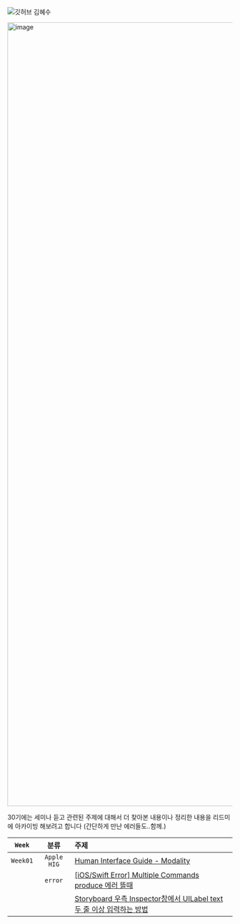 ![깃허브 김혜수](https://user-images.githubusercontent.com/61109660/160548991-1dfa474e-7be2-4f6c-a0fd-9e54a22d6501.png)

<img width="1755" alt="image" src="https://user-images.githubusercontent.com/68391767/162249065-543f1412-20b2-4ef2-8f82-987008772bb4.png">


30기에는 세미나 듣고 관련된 주제에 대해서 더 찾아본 내용이나 정리한 내용을 리드미에 아카이빙 해보려고 합니다 (간단하게 만난 에러들도..함께.)


|`Week`|분류|주제|
|:--:|:--:|:--|
|`Week01`|`Apple HIG`|[Human Interface Guide - Modality](https://kimseawater.notion.site/HIG-Modality-385534104e6648e08d72bf683bad404d)|
||`error`|[[iOS/Swift Error] Multiple Commands produce 에러 뜰때](https://velog.io/@hyesuuou/iOSSwift-Error-Multiple-Commands-produce-%EC%97%90%EB%9F%AC-%EB%9C%B0%EB%95%8C)|
|||[Storyboard 우측 Inspector창에서 UILabel text 두 줄 이상 입력하는 방법](https://velog.io/@hyesuuou/iOSSwift-Storyboard-%EC%9A%B0%EC%B8%A1-Inspector%EC%B0%BD%EC%97%90%EC%84%9C-UILabel-text-%EB%91%90-%EC%A4%84-%EC%9D%B4%EC%83%81-%EC%9E%85%EB%A0%A5%ED%95%98%EB%8A%94-%EB%B0%A9%EB%B2%95)|
